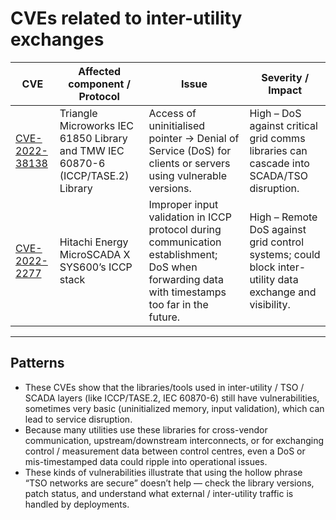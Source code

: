 # CVEs related to inter-utility exchanges

| CVE                                                                              | Affected component / Protocol                                                   | Issue                                                                                                                                          | Severity / Impact                                                                                       |
|----------------------------------------------------------------------------------|---------------------------------------------------------------------------------|------------------------------------------------------------------------------------------------------------------------------------------------|---------------------------------------------------------------------------------------------------------|
| [CVE-2022-38138](https://www.cisa.gov/news-events/ics-advisories/icsa-22-249-01) | Triangle Microworks IEC 61850 Library and TMW IEC 60870-6 (ICCP/TASE.2) Library | Access of uninitialised pointer → Denial of Service (DoS) for clients or servers using vulnerable versions.                                    | High – DoS against critical grid comms libraries can cascade into SCADA/TSO disruption.                 |
| [CVE-2022-2277](https://cvefeed.io/vuln/detail/CVE-2022-2277)                    | Hitachi Energy MicroSCADA X SYS600’s ICCP stack                                 | Improper input validation in ICCP protocol during communication establishment; DoS when forwarding data with timestamps too far in the future. | High – Remote DoS against grid control systems; could block inter-utility data exchange and visibility. |

---

## Patterns

* These CVEs show that the libraries/tools used in inter-utility / TSO / SCADA layers (like ICCP/TASE.2, IEC 60870-6) still have vulnerabilities, sometimes very basic (uninitialized memory, input validation), which can lead to service disruption.
* Because many utilities use these libraries for cross-vendor communication, upstream/downstream interconnects, or for exchanging control / measurement data between control centres, even a DoS or mis-timestamped data could ripple into operational issues.
* These kinds of vulnerabilities illustrate that using the hollow phrase “TSO networks are secure” doesn’t help — check the library versions, patch status, and understand what external / inter-utility traffic is handled by deployments.
